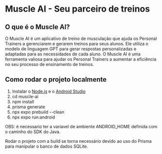 # Muscle AI - Seu parceiro de treinos

## O que é o Muscle AI?

O Muscle AI é um aplicativo de treino de musculação que ajuda os Personal Trainers a gerenciarem e gerarem treinos para seus alunos. Ele utiliza o modelo de linguagem GPT para gerar respostas personalizadas e adaptadas para as necessidades de cada aluno. O Muscle AI é uma ferramenta valiosa para ajudar os Personal Trainers a aumentar a eficiência no seu processo de ensinamento de treinos.

## Como rodar o projeto localmente

1. Instalar o [Node.js](https://nodejs.org/en/download/) e o [Android Studio](https://developer.android.com/studio)
2. cd muscle-ai
3. npm install
4. prisma generate
5. npx expo prebuild --clean
6. npx expo run:android

OBS: é necessario ter a variavel de ambiente ANDROID_HOME definida com o caminho do SDK do Java.

Rodar o projeto com a build se torna necessário devido ao uso do Prisma para manipular o banco de dados SQLite.
